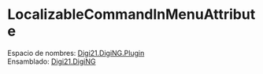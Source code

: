 # LocalizableCommandInMenuAttribute

Espacio de nombres: [Digi21.DigiNG.Plugin](../../)  
Ensamblado: [Digi21.DigiNG](../../../digi21.diging/)



